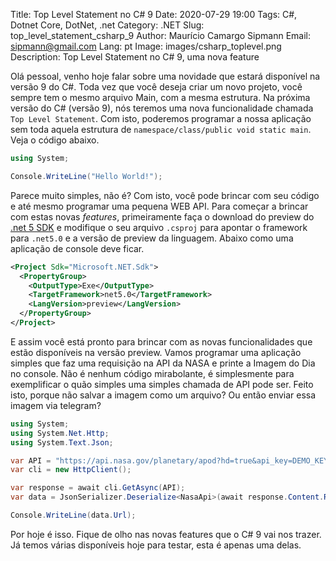 Title: Top Level Statement no C# 9
Date: 2020-07-29 19:00
Tags: C#, Dotnet Core, DotNet, .net
Category: .NET
Slug: top_level_statement_csharp_9
Author: Maurício Camargo Sipmann
Email: sipmann@gmail.com
Lang: pt
Image: images/csharp_toplevel.png
Description: Top Level Statement no C# 9, uma nova feature

Olá pessoal, venho hoje falar sobre uma novidade que estará disponível na versão 9 do C#. Toda vez que você deseja criar um novo projeto, você sempre tem o mesmo arquivo Main, com a mesma estrutura. Na próxima versão do C# (versão 9), nós teremos uma nova funcionalidade chamada `Top Level Statement`. Com isto, poderemos programar a nossa aplicação sem toda aquela estrutura de `namespace/class/public void static main`. Veja o código abaixo.


```c#
using System;

Console.WriteLine("Hello World!");
```

Parece muito simples, não é? Com isto, você pode brincar com seu código e até mesmo programar uma pequena WEB API. Para começar a brincar com estas novas *features*, primeiramente faça o download do preview do [.net 5 SDK](https://dotnet.microsoft.com/download/dotnet/5.0) e modifique o seu arquivo `.csproj` para apontar o framework para `.net5.0` e a versão de preview da linguagem. Abaixo como uma aplicação de console deve ficar.

```xml
<Project Sdk="Microsoft.NET.Sdk">
  <PropertyGroup>
    <OutputType>Exe</OutputType>
    <TargetFramework>net5.0</TargetFramework>
    <LangVersion>preview</LangVersion>
  </PropertyGroup>
</Project>
```

E assim você está pronto para brincar com as novas funcionalidades que estão disponíveis na versão preview. Vamos programar uma aplicação simples que faz uma requisição na API da NASA e printe a Imagem do Dia no console. Não é nenhum código mirabolante, é simplesmente para exemplificar o quão simples uma simples chamada de API pode ser. Feito isto, porque não salvar a imagem como um arquivo? Ou então enviar essa imagem via telegram?

```c#
using System;
using System.Net.Http;
using System.Text.Json;

var API = "https://api.nasa.gov/planetary/apod?hd=true&api_key=DEMO_KEY";
var cli = new HttpClient();

var response = await cli.GetAsync(API);
var data = JsonSerializer.Deserialize<NasaApi>(await response.Content.ReadAsStringAsync());

Console.WriteLine(data.Url);
```

Por hoje é isso. Fique de olho nas novas features que o C# 9 vai nos trazer. Já temos várias disponíveis hoje para testar, esta é apenas uma delas.